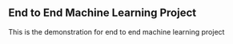 ## End to End Machine Learning Project

This is the demonstration for end to end machine learning project